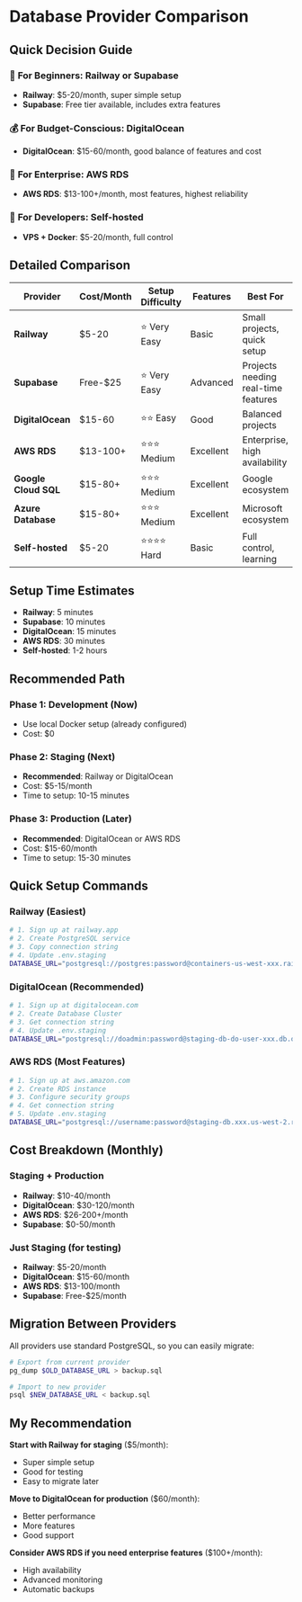 # Database Provider Comparison

## Quick Decision Guide

### 🚀 **For Beginners**: Railway or Supabase
- **Railway**: $5-20/month, super simple setup
- **Supabase**: Free tier available, includes extra features

### 💰 **For Budget-Conscious**: DigitalOcean
- **DigitalOcean**: $15-60/month, good balance of features and cost

### 🏢 **For Enterprise**: AWS RDS
- **AWS RDS**: $13-100+/month, most features, highest reliability

### 🔧 **For Developers**: Self-hosted
- **VPS + Docker**: $5-20/month, full control

## Detailed Comparison

| Provider | Cost/Month | Setup Difficulty | Features | Best For |
|----------|------------|------------------|----------|----------|
| **Railway** | $5-20 | ⭐ Very Easy | Basic | Small projects, quick setup |
| **Supabase** | Free-$25 | ⭐ Very Easy | Advanced | Projects needing real-time features |
| **DigitalOcean** | $15-60 | ⭐⭐ Easy | Good | Balanced projects |
| **AWS RDS** | $13-100+ | ⭐⭐⭐ Medium | Excellent | Enterprise, high availability |
| **Google Cloud SQL** | $15-80+ | ⭐⭐⭐ Medium | Excellent | Google ecosystem |
| **Azure Database** | $15-80+ | ⭐⭐⭐ Medium | Excellent | Microsoft ecosystem |
| **Self-hosted** | $5-20 | ⭐⭐⭐⭐ Hard | Basic | Full control, learning |

## Setup Time Estimates

- **Railway**: 5 minutes
- **Supabase**: 10 minutes
- **DigitalOcean**: 15 minutes
- **AWS RDS**: 30 minutes
- **Self-hosted**: 1-2 hours

## Recommended Path

### Phase 1: Development (Now)
- Use local Docker setup (already configured)
- Cost: $0

### Phase 2: Staging (Next)
- **Recommended**: Railway or DigitalOcean
- Cost: $5-15/month
- Time to setup: 10-15 minutes

### Phase 3: Production (Later)
- **Recommended**: DigitalOcean or AWS RDS
- Cost: $15-60/month
- Time to setup: 15-30 minutes

## Quick Setup Commands

### Railway (Easiest)
```bash
# 1. Sign up at railway.app
# 2. Create PostgreSQL service
# 3. Copy connection string
# 4. Update .env.staging
DATABASE_URL="postgresql://postgres:password@containers-us-west-xxx.railway.app:5432/railway"
```

### DigitalOcean (Recommended)
```bash
# 1. Sign up at digitalocean.com
# 2. Create Database Cluster
# 3. Get connection string
# 4. Update .env.staging
DATABASE_URL="postgresql://doadmin:password@staging-db-do-user-xxx.db.ondigitalocean.com:25060/tail_ai_staging?sslmode=require"
```

### AWS RDS (Most Features)
```bash
# 1. Sign up at aws.amazon.com
# 2. Create RDS instance
# 3. Configure security groups
# 4. Get connection string
# 5. Update .env.staging
DATABASE_URL="postgresql://username:password@staging-db.xxx.us-west-2.rds.amazonaws.com:5432/tail_ai_staging"
```

## Cost Breakdown (Monthly)

### Staging + Production
- **Railway**: $10-40/month
- **DigitalOcean**: $30-120/month
- **AWS RDS**: $26-200+/month
- **Supabase**: $0-50/month

### Just Staging (for testing)
- **Railway**: $5-20/month
- **DigitalOcean**: $15-60/month
- **AWS RDS**: $13-100/month
- **Supabase**: Free-$25/month

## Migration Between Providers

All providers use standard PostgreSQL, so you can easily migrate:

```bash
# Export from current provider
pg_dump $OLD_DATABASE_URL > backup.sql

# Import to new provider
psql $NEW_DATABASE_URL < backup.sql
```

## My Recommendation

**Start with Railway for staging** ($5/month):
- Super simple setup
- Good for testing
- Easy to migrate later

**Move to DigitalOcean for production** ($60/month):
- Better performance
- More features
- Good support

**Consider AWS RDS if you need enterprise features** ($100+/month):
- High availability
- Advanced monitoring
- Automatic backups

